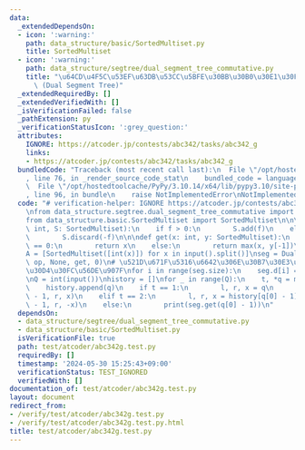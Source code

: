 ```yaml
---
data:
  _extendedDependsOn:
  - icon: ':warning:'
    path: data_structure/basic/SortedMultiset.py
    title: SortedMultiset
  - icon: ':warning:'
    path: data_structure/segtree/dual_segment_tree_commutative.py
    title: "\u64CD\u4F5C\u53EF\u63DB\u53CC\u5BFE\u30BB\u30B0\u30E1\u30F3\u30C8\u6728\
      \ (Dual Segment Tree)"
  _extendedRequiredBy: []
  _extendedVerifiedWith: []
  _isVerificationFailed: false
  _pathExtension: py
  _verificationStatusIcon: ':grey_question:'
  attributes:
    IGNORE: https://atcoder.jp/contests/abc342/tasks/abc342_g
    links:
    - https://atcoder.jp/contests/abc342/tasks/abc342_g
  bundledCode: "Traceback (most recent call last):\n  File \"/opt/hostedtoolcache/PyPy/3.10.14/x64/lib/pypy3.10/site-packages/onlinejudge_verify/documentation/build.py\"\
    , line 76, in _render_source_code_stat\n    bundled_code = language.bundle(\n\
    \  File \"/opt/hostedtoolcache/PyPy/3.10.14/x64/lib/pypy3.10/site-packages/onlinejudge_verify/languages/python.py\"\
    , line 96, in bundle\n    raise NotImplementedError\nNotImplementedError\n"
  code: "# verification-helper: IGNORE https://atcoder.jp/contests/abc342/tasks/abc342_g\n\
    \nfrom data_structure.segtree.dual_segment_tree_commutative import DualSegtreeCommutative\n\
    from data_structure.basic.SortedMultiset import SortedMultiset\n\n\ndef op(f:\
    \ int, S: SortedMultiset):\n    if f > 0:\n        S.add(f)\n    elif f < 0:\n\
    \        S.discard(-f)\n\n\ndef get(x: int, y: SortedMultiset):\n    if len(y)\
    \ == 0:\n        return x\n    else:\n        return max(x, y[-1])\n\n\nN = int(input())\n\
    A = [SortedMultiset([int(x)]) for x in input().split()]\nseg = DualSegtreeCommutative(A,\
    \ op, None, get, 0)\n# \u521D\u671F\u5316\u6642\u306E\u30B7\u30E3\u30ED\u30FC\u30B3\
    \u30D4\u30FC\u56DE\u907F\nfor i in range(seg.size):\n    seg.d[i] = SortedMultiset()\n\
    \nQ = int(input())\nhistory = []\nfor _ in range(Q):\n    t, *q = map(int, input().split())\n\
    \    history.append(q)\n    if t == 1:\n        l, r, x = q\n        seg.apply(l\
    \ - 1, r, x)\n    elif t == 2:\n        l, r, x = history[q[0] - 1]\n        seg.apply(l\
    \ - 1, r, -x)\n    else:\n        print(seg.get(q[0] - 1))\n"
  dependsOn:
  - data_structure/segtree/dual_segment_tree_commutative.py
  - data_structure/basic/SortedMultiset.py
  isVerificationFile: true
  path: test/atcoder/abc342g.test.py
  requiredBy: []
  timestamp: '2024-05-30 15:25:43+09:00'
  verificationStatus: TEST_IGNORED
  verifiedWith: []
documentation_of: test/atcoder/abc342g.test.py
layout: document
redirect_from:
- /verify/test/atcoder/abc342g.test.py
- /verify/test/atcoder/abc342g.test.py.html
title: test/atcoder/abc342g.test.py
---
```

